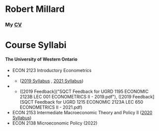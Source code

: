 # Robert Millard

### My  [CV](CV_Millard.pdf)




# Course Syllabi 

#### The University of Western Ontario
- ECON 2123 Introductory Econometrics
- - ([2019 Syllabus](2123B001COMay19.pdf) , [2021 Syllabus](2123A650COMay21.pdf))
- - ([2019 Feedback]("SQCT Feedback for UGRD 1195 ECONOMIC 2123B LEC 001 ECONOMETRICS II - 2019.pdf"), ([2019 Feedback](SQCT Feedback for UGRD 1215 ECONOMIC 2123A LEC 650 ECONOMETRICS II - 2021.pdf)
- ECON 2153 Intermediate Macroeconomic Theory and Policy II ([2020 Syllabus](2153B001COMay20.pdf))
- ECON 2138 Microeconomic Policy (2022)
